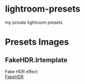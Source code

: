 # lightroom-presets
my private lightroom presets

# Presets Images
## FakeHDR.lrtemplate
Fake HDR effect  
[FakeHDR](https://github.com/karaage0703/lightroom-presets/wiki/01_FakeHDR)

